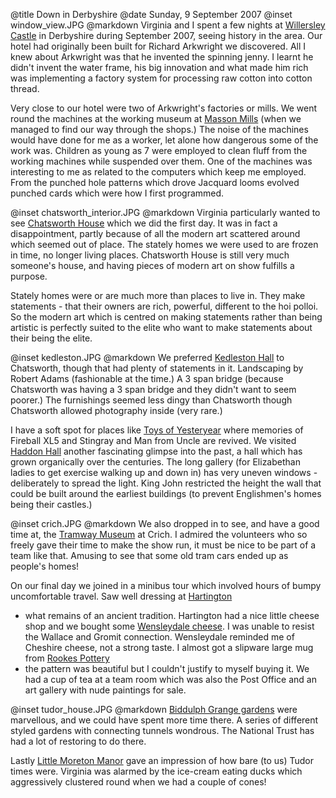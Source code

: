 @title		Down in Derbyshire
@date		Sunday, 9 September 2007
@inset		window_view.JPG
@markdown
Virginia and I spent a few nights at
[Willersley Castle](https://www.christianguild.co.uk/willersley/)
in Derbyshire during September 2007, seeing history in the area. Our hotel had originally been built for Richard Arkwright we discovered. All I knew about Arkwright was that he invented the spinning jenny. I learnt he didn't invent the water frame, his big innovation and what made him rich was implementing a factory system for processing raw cotton into cotton thread.

Very close to our hotel were two of Arkwright's factories or mills. We went round the machines at the working museum at
[Masson Mills](https://www.massonmills.co.uk/)
(when we managed to find our way through the shops.) The noise of the machines would have done for me as a worker, let alone how dangerous some of the work was. Children as young as 7 were employed to clean fluff from the working machines while suspended over them. One of the machines was interesting to me as related to the computers which keep me employed. From the punched hole patterns which drove Jacquard looms evolved punched cards which were how I first programmed.

@inset		chatsworth_interior.JPG
@markdown
Virginia particularly wanted to see
[Chatsworth House](https://www.chatsworth.org/) which we did the first day. It was in fact a disappointment, partly because of all the modern art scattered around which seemed out of place. The stately homes we were used to are frozen in time, no longer living places. Chatsworth House is still very much someone's house, and having pieces of modern art on show fulfills a purpose.

Stately homes were or are much more than places to live in. They make statements - that their owners are rich, powerful, different to the hoi polloi. So the modern art which is centred on making statements rather than being artistic is perfectly suited to the elite who want to make statements about their being the elite.

@inset		kedleston.JPG
@markdown
We preferred
[Kedleston Hall](https://www.nationaltrust.org.uk/kedleston-hall)
to Chatsworth, though that had plenty of statements in it. Landscaping by Robert Adams (fashionable at the time.) A 3 span bridge (because Chatsworth was having a 3 span bridge and they didn't want to seem poorer.) The furnishings seemed less dingy than Chatsworth though Chatsworth allowed photography inside (very rare.)

I have a soft spot for places like
[Toys of Yesteryear](http://www.toysofyesteryear.co.uk/)
where memories of Fireball XL5 and Stingray and Man from Uncle are revived. We visited
[Haddon Hall](https://www.haddonhall.co.uk/)
another fascinating glimpse into the past, a hall which has grown organically over the centuries. The long gallery (for Elizabethan ladies to get exercise walking up and down in) has very uneven windows - deliberately to spread the light. King John restricted the height the wall that could be built around the earliest buildings (to prevent Englishmen's homes being their castles.)

@inset		crich.JPG
@markdown
We also dropped in to see, and have a good time at, the
[Tramway Museum](https://www.tramway.co.uk/)
at Crich. I admired the volunteers who so freely gave their time to make the show run, it must be nice to be part of a team like that. Amusing to see that some old tram cars ended up as people's homes!

On our final day we joined in a minibus tour which involved hours of bumpy uncomfortable travel. Saw well dressing at
[Hartington](https://www.hartingtonvillage.com/well-dressings/)
- what remains of an ancient tradition. Hartington had a nice little cheese shop and we bought some
[Wensleydale cheese](https://www.wensleydale.co.uk/).
I was unable to resist the Wallace and Gromit connection. Wensleydale reminded me of Cheshire cheese, not a strong taste. I almost got a slipware large mug from
[Rookes Pottery](http://www.rookespottery.co.uk/)
- the pattern was beautiful but I couldn't justify to myself buying it. We had a cup of tea at a team room which was also the Post Office and an art gallery with nude paintings for sale.

@inset		tudor_house.JPG
@markdown
[Biddulph Grange gardens](https://www.nationaltrust.org.uk/biddulph-grange-garden)
were marvellous, and we could have spent more time there. A series of different styled gardens with connecting tunnels wondrous. The National Trust has had a lot of restoring to do there.

Lastly [Little Moreton Manor](https://www.nationaltrust.org.uk/little-moreton-hall)
gave an impression of how bare (to us) Tudor times were. Virginia was alarmed by the ice-cream eating ducks which aggressively clustered round when we had a couple of cones!
